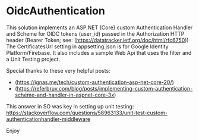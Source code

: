# OidcAuthentication

This solution implements an ASP.NET (Core) custom Authentication Handler and Scheme for OIDC tokens (user_id) passed in the Authorization HTTP header (Bearer Token; see: (https://datatracker.ietf.org/doc/html/rfc6750)) The CertificatesUrl setting in appsetting.json is for Google Identity Platform/Firebase. It also includes a sample Web Api that uses the filter and a Unit Testing project.

Special thanks to these very helpful posts:

- (https://ignas.me/tech/custom-authentication-asp-net-core-20/)
- (https://referbruv.com/blog/posts/implementing-custom-authentication-scheme-and-handler-in-aspnet-core-3x)

This answer in SO was key in setting up unit testing: https://stackoverflow.com/questions/58963133/unit-test-custom-authenticationhandler-middleware

Enjoy
